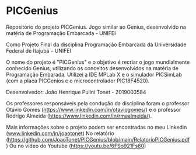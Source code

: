 # PICGenius
Repositório do projeto PICGenius. Jogo similar ao Genius, desenvolvido na matéria de Programação Embarcada - UNIFEI

Como Projeto Final da disciplina Programação Embarcada da Universidade Federal de Itajubá – UNIFEI

O nome do projeto é "PICGenius" e o objetivo é recriar o jogo mundialmente conhecido Genius, utilizando os conceitos desenvolvidos na matéria de Programação Embarada. Utilizei a IDE MPLab X e o simulador PICSimLab (com a placa PICGenios e o microcontrolador PIC18F4520).

Desenvolvedor: João Henrique Pulini Tonet - 2019003584

Os professores responsáveis pela condução da disciplina foram o professor Otávio Gomes (https://www.linkedin.com/in/otaviogomes/) e o professor Rodrigo Almeida (https://www.linkedin.com/in/rmaalmeida/).

Mais informações sobre o projeto podem ser encontradas no meu Linkedin (www.linkedin.com/in/joaotonet)
No relatório (https://github.com/JoaoTonet/PICGenius/blob/main/RelatorioPICGenius.pdf)
Ou no vídeo do Youtube (https://youtu.be/6FSo921Fs60)
